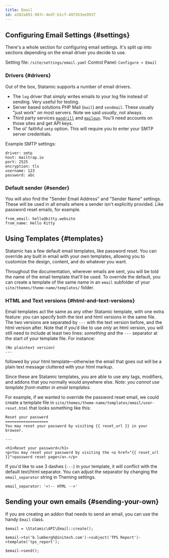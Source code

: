```yaml
---
title: Email
id: a382a891-987c-4edf-b1cf-497353ee9937
---
```

## Configuring Email Settings {#settings}
There's a whole section for configuring email settings. It's split up into sections depending on the email driver you decide to use.

Setting file: `/site/settings/email.yaml`
Control Panel: `Configure » Email`

### Drivers {#drivers}
Out of the box, Statamic supports a number of email drivers.

- The `log` driver that simply writes emails to your log file instead of sending. Very useful for testing.
- Server based solutions PHP Mail (`mail`) and `sendmail`. These usually "just work" on most servers. Note we said _usually_, not always.
- Third party services [`mandrill`](https://mandrillapp.com) and [`mailgun`](https://www.mailgun.com/). You'll need accounts on those sites and get API keys.
- The ol' faithful `smtp` option. This will require you to enter your SMTP server credentials.

Example SMTP settings:

```
driver: smtp
host: mailtrap.io
port: 2525
encryption: tls
username: 123
password: abc
```

### Default sender {#sender}

You will also find the "Sender Email Address" and "Sender Name" settings. These will be used in all emails where a sender isn't explicitly provided. Like password reset emails, for example.

```
from_email: hello@kitty.website
from_name: Hello Kitty
```

## Using Templates {#templates}
Statamic has a few default email templates, like password reset. You can override any built in email with your own templates, allowing you to
customize the design, content, and do whatever you want.

Throughout the documentation, wherever emails are sent, you will be told the name of the email template that'll be used. To override the default, you can create a template of the same name in an `email`
subfolder of your `site/themes/theme-name/templates/` folder.

### HTML and Text versions {#html-and-text-versions}

Email templates act the same as any other Statamic template, with one extra feature: you can specify both the text and html versions in the same file. The two versions are separated by `---` with the text version before, and the html version after. Note that if you’d like to use *only* an html version, you will still need to include at least two lines: *something* and the `---` separator at the start of your template file. For instance:
```
(No plaintext version)
---
```

followed by your html template—otherwise the email that goes out will be a plain text message cluttered with your html markup.

Since these are Statamic templates, you are able to use any tags, modifiers, and addons that you normally would anywhere else. _Note: you cannot use template front-matter in email templates._

For example, if we wanted to override the password reset email, we could create a template file in `site/themes/theme-name/templates/email/user-reset.html` that looks something like this:

```
Reset your password
===================
You may reset your password by visiting {{ reset_url }} in your browser.

---

<h1>Reset your password</h1>
<p>You may reset your password by visiting the <a href="{{ reset_url }}">password reset page</a>.</p>
```

If you'd like to use 3 dashes (`---`) in your template, it will conflict with the default text/html
separator. You can adjust the separator by changing the `email_separator` string in Theming settings.

``` .language-yaml
email_separator: '<!-- HTML -->'
```


## Sending your own emails {#sending-your-own}
If you are creating an addon that needs to send an email, you can use the handy `Email` class.

``` .language-php
$email = \Statamic\API\Email::create();

$email->to('b.lumbergh@initech.com')->subject('TPS Report')->template('tps_report');

$email->send();
```
